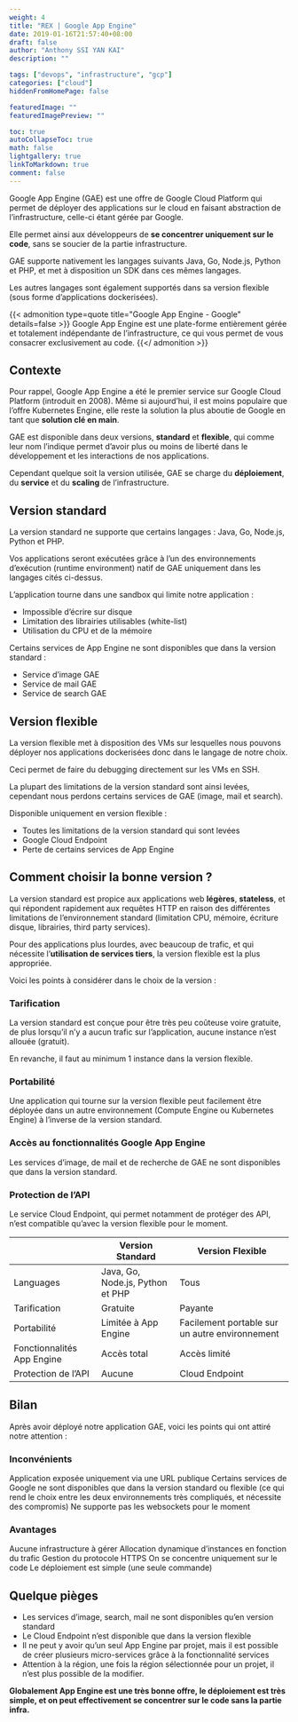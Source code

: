 ```yaml
---
weight: 4
title: "REX | Google App Engine"
date: 2019-01-16T21:57:40+08:00
draft: false
author: "Anthony SSI YAN KAI"
description: ""

tags: ["devops", "infrastructure", "gcp"]
categories: ["cloud"]
hiddenFromHomePage: false

featuredImage: ""
featuredImagePreview: ""

toc: true
autoCollapseToc: true
math: false
lightgallery: true
linkToMarkdown: true
comment: false
---
```


Google App Engine (GAE) est une offre de Google Cloud Platform qui permet de déployer des applications sur le cloud en faisant abstraction de l’infrastructure, celle-ci étant gérée par Google.

<!--more-->

Elle permet ainsi aux développeurs de **se concentrer uniquement sur le code**, sans se soucier de la partie infrastructure.

GAE supporte nativement les langages suivants Java, Go, Node.js, Python et PHP, et met à disposition un SDK dans ces mêmes langages.

Les autres langages sont également supportés dans sa version flexible (sous forme d’applications dockerisées).

{{< admonition type=quote title="Google App Engine - Google" details=false >}}
Google App Engine est une plate-forme entièrement gérée et totalement indépendante de l’infrastructure, ce qui vous permet de vous consacrer exclusivement au code.
{{</ admonition >}}

## Contexte

Pour rappel, Google App Engine a été le premier service sur Google Cloud Platform (introduit en 2008). Même si aujourd’hui, il est moins populaire que l’offre Kubernetes Engine, elle reste la solution la plus aboutie de Google en tant que **solution clé en main**.

GAE est disponible dans deux versions, **standard** et **flexible**, qui comme leur nom l’indique permet d’avoir plus ou moins de liberté dans le développement et les interactions de nos applications.

Cependant quelque soit la version utilisée, GAE se charge du **déploiement**, du **service** et du **scaling** de l’infrastructure.

## Version standard

La version standard ne supporte que certains langages : Java, Go, Node.js, Python et PHP.

Vos applications seront exécutées grâce à l’un des environnements d’exécution (runtime environment) natif de GAE uniquement dans les langages cités ci-dessus.

L’application tourne dans une sandbox qui limite notre application :

- Impossible d’écrire sur disque
- Limitation des librairies utilisables (white-list)
- Utilisation du CPU et de la mémoire

Certains services de App Engine ne sont disponibles que dans la version standard :
- Service d’image GAE
- Service de mail GAE
- Service de search GAE

## Version flexible

La version flexible met à disposition des VMs sur lesquelles nous pouvons déployer nos applications dockerisées donc dans le langage de notre choix.

Ceci permet de faire du debugging directement sur les VMs en SSH.

La plupart des limitations de la version standard sont ainsi levées, cependant nous perdons certains services de GAE (image, mail et search).

Disponible uniquement en version flexible :

- Toutes les limitations de la version standard qui sont levées
- Google Cloud Endpoint
- Perte de certains services de App Engine

## Comment choisir la bonne version ?

La version standard est propice aux applications web **légères**, **stateless**, et qui répondent rapidement aux requêtes HTTP en raison des différentes limitations de l’environnement standard (limitation CPU, mémoire, écriture disque, librairies, third party services).

Pour des applications plus lourdes, avec beaucoup de trafic, et qui nécessite l’**utilisation de services tiers**, la version flexible est la plus appropriée.

Voici les points à considérer dans le choix de la version :

### Tarification
La version standard est conçue pour être très peu coûteuse voire gratuite, de plus lorsqu’il n’y a aucun trafic sur l’application, aucune instance n’est allouée (gratuit).

En revanche, il faut au minimum 1 instance dans la version flexible.

### Portabilité
Une application qui tourne sur la version flexible peut facilement être déployée dans un autre environnement (Compute Engine ou Kubernetes Engine) à l’inverse de la version standard.

### Accès au fonctionnalités Google App Engine
Les services d’image, de mail et de recherche de GAE ne sont disponibles que dans la version standard.

### Protection de l’API
Le service Cloud Endpoint, qui permet notamment de protéger des API, n’est compatible qu’avec la version flexible pour le moment.

|                 | Version Standard      |  Version Flexible    |
|-----------------|-----------------------|----------------------|
| Languages       |  Java, Go, Node.js, Python et PHP | Tous  |
| Tarification    | Gratuite  | Payante  |
| Portabilité     |  Limitée à App Engine |  Facilement portable sur un autre environnement | 
| Fonctionnalités App Engine | Accès total  | Accès limité  |
| Protection de l’API  | Aucune  | Cloud Endpoint  |

## Bilan
Après avoir déployé notre application GAE, voici les points qui ont attiré notre attention :

### Inconvénients
Application exposée uniquement via une URL publique
Certains services de Google ne sont disponibles que dans la version standard ou flexible (ce qui rend le choix entre les deux environnements très compliqués, et nécessite des compromis)
Ne supporte pas les websockets pour le moment

### Avantages
Aucune infrastructure à gérer
Allocation dynamique d’instances en fonction du trafic
Gestion du protocole HTTPS
On se concentre uniquement sur le code
Le déploiement est simple (une seule commande)

## Quelque pièges
- Les services d’image, search, mail ne sont disponibles qu’en version standard
- Le Cloud Endpoint n’est disponible que dans la version flexible
- Il ne peut y avoir qu’un seul App Engine par projet, mais il est possible de créer plusieurs micro-services grâce à la fonctionnalité services
- Attention à la région, une fois la région sélectionnée pour un projet, il n’est plus possible de la modifier.

**Globalement App Engine est une très bonne offre, le déploiement est très simple, et on peut effectivement se concentrer sur le code sans la partie infra.**
